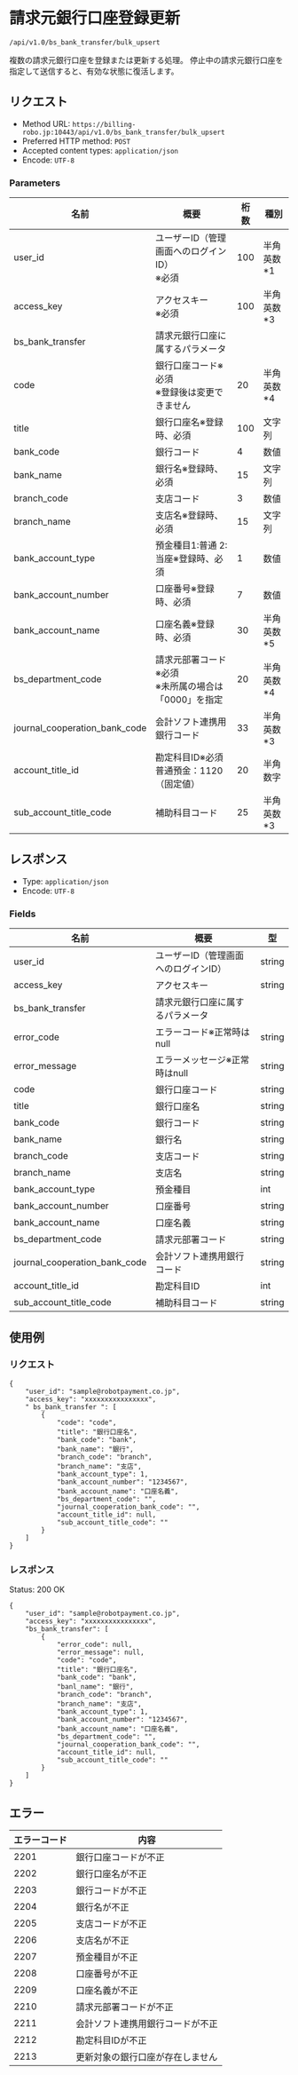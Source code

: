 # 請求元銀行口座登録更新

`/api/v1.0/bs_bank_transfer/bulk_upsert`

複数の請求元銀行口座を登録または更新する処理。
停止中の請求元銀行口座を指定して送信すると、有効な状態に復活します。

## リクエスト
- Method URL: `https://billing-robo.jp:10443/api/v1.0/bs_bank_transfer/bulk_upsert`
- Preferred HTTP method: `POST`
- Accepted content types: `application/json`
- Encode: `UTF-8`

### Parameters

| 名前                          | 概要                                                           | 桁数 | 種別       |
| ----------------------------- | -------------------------------------------------------------- | ---- | ---------- |
| user_id                       | ユーザーID（管理画面へのログインID） <br> ※必須                | 100  | 半角英数*1 |
| access_key                    | アクセスキー <br> ※必須                                        | 100  | 半角英数*3 |
| bs_bank_transfer              | 請求元銀行口座に属するパラメータ                               |      |            |
| code                          | 銀行口座コード※必須 <br> ※登録後は変更できません               | 20   | 半角英数*4 |
| title                         | 銀行口座名※登録時、必須                                        | 100  | 文字列     |
| bank_code                     | 銀行コード                                                     | 4    | 数値       |
| bank_name                     | 銀行名※登録時、必須                                            | 15   | 文字列     |
| branch_code                   | 支店コード                                                     | 3    | 数値       |
| branch_name                   | 支店名※登録時、必須                                            | 15   | 文字列     |
| bank_account_type             | 預金種目1:普通 2:当座※登録時、必須                             | 1    | 数値       |
| bank_account_number           | 口座番号※登録時、必須                                          | 7    | 数値       |
| bank_account_name             | 口座名義※登録時、必須                                          | 30   | 半角英数*5 |
| bs_department_code            | 請求元部署コード <br> ※必須 <br> ※未所属の場合は「0000」を指定 | 20   | 半角英数*4 |
| journal_cooperation_bank_code | 会計ソフト連携用銀行コード                                     | 33   | 半角英数*3 |
| account_title_id              | 勘定科目ID※必須 <br> 普通預金：1120（固定値）                  | 20   | 半角数字   |
| sub_account_title_code        | 補助科目コード                                                 | 25   | 半角英数*3 |


## レスポンス

- Type: `application/json`
- Encode: `UTF-8`

### Fields

| 名前                          | 概要                                 | 型     |
| ----------------------------- | ------------------------------------ | ------ |
| user_id                       | ユーザーID（管理画面へのログインID） | string |
| access_key                    | アクセスキー                         | string |
| bs_bank_transfer              | 請求元銀行口座に属するパラメータ     |        |
| error_code                    | エラーコード※正常時はnull            | string |
| error_message                 | エラーメッセージ※正常時はnull        | string |
| code                          | 銀行口座コード                       | string |
| title                         | 銀行口座名                           | string |
| bank_code                     | 銀行コード                           | string |
| bank_name                     | 銀行名                               | string |
| branch_code                   | 支店コード                           | string |
| branch_name                   | 支店名                               | string |
| bank_account_type             | 預金種目                             | int    |
| bank_account_number           | 口座番号                             | string |
| bank_account_name             | 口座名義                             | string |
| bs_department_code            | 請求元部署コード                     | string |
| journal_cooperation_bank_code | 会計ソフト連携用銀行コード           | string |
| account_title_id              | 勘定科目ID                           | int    |
| sub_account_title_code        | 補助科目コード                       | string |


## 使用例

### リクエスト

```
{
    "user_id": "sample@robotpayment.co.jp",
    "access_key": "xxxxxxxxxxxxxxxx",
    " bs_bank_transfer ": [
        {
            "code": "code",
            "title": "銀行口座名",
            "bank_code": "bank",
            "bank_name": "銀行",
            "branch_code": "branch",
            "branch_name": "支店",
            "bank_account_type": 1,
            "bank_account_number": "1234567",
            "bank_account_name": "口座名義",
            "bs_department_code": "",
            "journal_cooperation_bank_code": "",
            "account_title_id": null,
            "sub_account_title_code": ""
        }
    ]
}
```

### レスポンス

Status: 200 OK

```
{
    "user_id": "sample@robotpayment.co.jp",
    "access_key": "xxxxxxxxxxxxxxxx",
    "bs_bank_transfer": [
        {
            "error_code": null,
            "error_message": null,
            "code": "code",
            "title": "銀行口座名",
            "bank_code": "bank",
            "banl_name": "銀行",
            "branch_code": "branch",
            "branch_name": "支店",
            "bank_account_type": 1,
            "bank_account_number": "1234567",
            "bank_account_name": "口座名義",
            "bs_department_code": "",
            "journal_cooperation_bank_code": "",
            "account_title_id": null,
            "sub_account_title_code": ""
        }
    ]
}
```

## エラー

| エラーコード | 内容                             |
| ------------ | -------------------------------- |
| 2201         | 銀行口座コードが不正             |
| 2202         | 銀行口座名が不正                 |
| 2203         | 銀行コードが不正                 |
| 2204         | 銀行名が不正                     |
| 2205         | 支店コードが不正                 |
| 2206         | 支店名が不正                     |
| 2207         | 預金種目が不正                   |
| 2208         | 口座番号が不正                   |
| 2209         | 口座名義が不正                   |
| 2210         | 請求元部署コードが不正           |
| 2211         | 会計ソフト連携用銀行コードが不正 |
| 2212         | 勘定科目IDが不正                 |
| 2213         | 更新対象の銀行口座が存在しません |